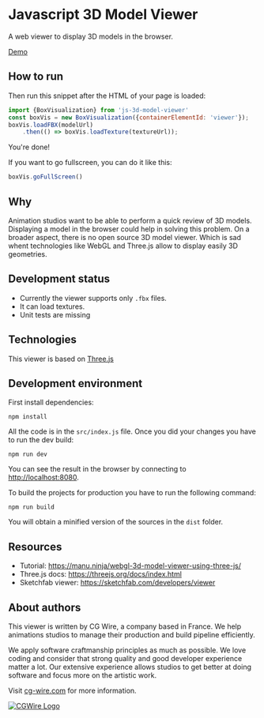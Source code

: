 # Javascript 3D Model Viewer 

A web viewer to display 3D models in the browser.

[Demo](https://threejs-d62be.web.app/)


## How to run


Then run this snippet after the HTML of your page is loaded:

```javascript
import {BoxVisualization} from 'js-3d-model-viewer'
const boxVis = new BoxVisualization({containerElementId: 'viewer'});
boxVis.loadFBX(modelUrl)
    .then(() => boxVis.loadTexture(textureUrl));
```

You're done!

If you want to go fullscreen, you can do it like this:

```javascript
boxVis.goFullScreen()
```

## Why
 
Animation studios want to be able to perform a quick review of 3D models. Displaying a
model in the browser could help in solving this problem. On a broader aspect,
there is no open source 3D model viewer. Which is sad whent technologies like
WebGL and Three.js allow to display easily 3D geometries.


## Development status

* Currently the viewer supports only `.fbx` files.
* It can load textures.
* Unit tests are missing


## Technologies

This viewer is based on [Three.js](https://threejs.org/)


## Development environment

First install dependencies:

```
npm install
```

All the code is in the `src/index.js` file. Once you did your changes you have to run the dev build:

```
npm run dev
```

You can see the result in the browser by connecting to
[http://localhost:8080](http://localhost:8080).

To build the projects for production you have to run the following command:

```
npm run build
```

You will obtain a minified version of the sources in the `dist` folder.


## Resources

* Tutorial: https://manu.ninja/webgl-3d-model-viewer-using-three-js/
* Three.js docs: https://threejs.org/docs/index.html
* Sketchfab viewer: https://sketchfab.com/developers/viewer


## About authors

This viewer is written by CG Wire, a company based in France. We help
animations studios to manage their production and build pipeline efficiently.

We apply software craftmanship principles as much as possible. We love coding
and consider that strong quality and good developer experience matter a lot.
Our extensive experience allows studios to get better at doing software and
focus more on the artistic work.

Visit [cg-wire.com](https://cg-wire.com) for more information.

[![CGWire Logo](https://zou.cg-wire.com/cgwire.png)](https://cg-wire.com)
